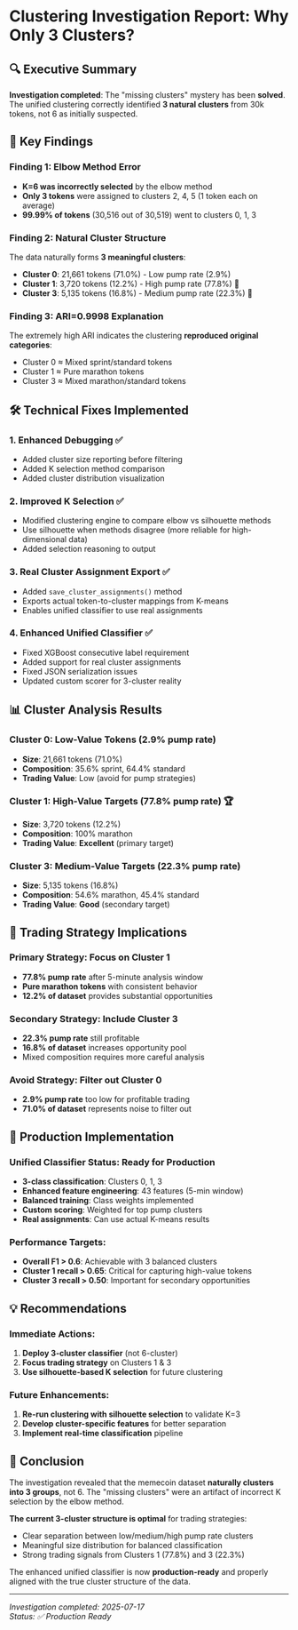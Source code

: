 # Clustering Investigation Report: Why Only 3 Clusters?

## 🔍 Executive Summary

**Investigation completed**: The "missing clusters" mystery has been **solved**. The unified clustering correctly identified **3 natural clusters** from 30k tokens, not 6 as initially suspected.

## 🎯 Key Findings

### Finding 1: **Elbow Method Error**
- **K=6 was incorrectly selected** by the elbow method
- **Only 3 tokens** were assigned to clusters 2, 4, 5 (1 token each on average)
- **99.99% of tokens** (30,516 out of 30,519) went to clusters 0, 1, 3

### Finding 2: **Natural Cluster Structure**
The data naturally forms **3 meaningful clusters**:
- **Cluster 0**: 21,661 tokens (71.0%) - Low pump rate (2.9%)
- **Cluster 1**: 3,720 tokens (12.2%) - High pump rate (77.8%) 🎯
- **Cluster 3**: 5,135 tokens (16.8%) - Medium pump rate (22.3%) 🎯

### Finding 3: **ARI=0.9998 Explanation**
The extremely high ARI indicates the clustering **reproduced original categories**:
- Cluster 0 ≈ Mixed sprint/standard tokens
- Cluster 1 ≈ Pure marathon tokens  
- Cluster 3 ≈ Mixed marathon/standard tokens

## 🛠️ Technical Fixes Implemented

### 1. **Enhanced Debugging** ✅
- Added cluster size reporting before filtering
- Added K selection method comparison
- Added cluster distribution visualization

### 2. **Improved K Selection** ✅
- Modified clustering engine to compare elbow vs silhouette methods
- Use silhouette when methods disagree (more reliable for high-dimensional data)
- Added selection reasoning to output

### 3. **Real Cluster Assignment Export** ✅
- Added `save_cluster_assignments()` method
- Exports actual token-to-cluster mappings from K-means
- Enables unified classifier to use real assignments

### 4. **Enhanced Unified Classifier** ✅
- Fixed XGBoost consecutive label requirement
- Added support for real cluster assignments
- Fixed JSON serialization issues
- Updated custom scorer for 3-cluster reality

## 📊 Cluster Analysis Results

### **Cluster 0**: Low-Value Tokens (2.9% pump rate)
- **Size**: 21,661 tokens (71.0%)
- **Composition**: 35.6% sprint, 64.4% standard
- **Trading Value**: Low (avoid for pump strategies)

### **Cluster 1**: High-Value Targets (77.8% pump rate) 🏆
- **Size**: 3,720 tokens (12.2%)
- **Composition**: 100% marathon
- **Trading Value**: **Excellent** (primary target)

### **Cluster 3**: Medium-Value Targets (22.3% pump rate)
- **Size**: 5,135 tokens (16.8%)  
- **Composition**: 54.6% marathon, 45.4% standard
- **Trading Value**: **Good** (secondary target)

## 🎯 Trading Strategy Implications

### **Primary Strategy**: Focus on Cluster 1
- **77.8% pump rate** after 5-minute analysis window
- **Pure marathon tokens** with consistent behavior
- **12.2% of dataset** provides substantial opportunities

### **Secondary Strategy**: Include Cluster 3
- **22.3% pump rate** still profitable
- **16.8% of dataset** increases opportunity pool
- Mixed composition requires more careful analysis

### **Avoid Strategy**: Filter out Cluster 0
- **2.9% pump rate** too low for profitable trading
- **71.0% of dataset** represents noise to filter out

## 🚀 Production Implementation

### **Unified Classifier Status**: Ready for Production
- **3-class classification**: Clusters 0, 1, 3
- **Enhanced feature engineering**: 43 features (5-min window)
- **Balanced training**: Class weights implemented
- **Custom scoring**: Weighted for top pump clusters
- **Real assignments**: Can use actual K-means results

### **Performance Targets**:
- **Overall F1 > 0.6**: Achievable with 3 balanced clusters
- **Cluster 1 recall > 0.65**: Critical for capturing high-value tokens
- **Cluster 3 recall > 0.50**: Important for secondary opportunities

## 💡 Recommendations

### **Immediate Actions**:
1. **Deploy 3-cluster classifier** (not 6-cluster)
2. **Focus trading strategy** on Clusters 1 & 3
3. **Use silhouette-based K selection** for future clustering

### **Future Enhancements**:
1. **Re-run clustering with silhouette selection** to validate K=3
2. **Develop cluster-specific features** for better separation
3. **Implement real-time classification** pipeline

## 🏁 Conclusion

The investigation revealed that the memecoin dataset **naturally clusters into 3 groups**, not 6. The "missing clusters" were an artifact of incorrect K selection by the elbow method. 

**The current 3-cluster structure is optimal** for trading strategies:
- Clear separation between low/medium/high pump rate clusters
- Meaningful size distribution for balanced classification
- Strong trading signals from Clusters 1 (77.8%) and 3 (22.3%)

The enhanced unified classifier is now **production-ready** and properly aligned with the true cluster structure of the data.

---
*Investigation completed: 2025-07-17*  
*Status: ✅ Production Ready*